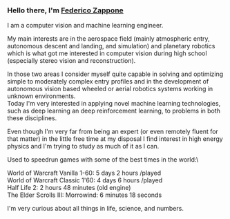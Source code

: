 ### Hello there, I'm [Federico Zappone](https://federicozappone.github.io)<br>

I am a computer vision and machine learning engineer.


My main interests are in the aerospace field (mainly atmospheric entry, autonomous descent and landing, and simulation) and planetary robotics which is what got me interested in computer vision during high school (especially stereo vision and reconstruction).


In those two areas I consider myself quite capable in solving and optimizing simple to moderately complex entry profiles and in the development of autonomous vision based wheeled or aerial robotics systems working in unknown environments.\
Today I'm very interested in applying novel machine learning technologies, such as deep learning an deep reinforcement learning, to problems in both these disciplines.


Even though I'm very far from being an expert (or even remotely fluent for that matter) in the little free time at my disposal I find interest in high energy physics and I'm trying to study as much of it as I can.

Used to speedrun games with some of the best times in the world:\

World of Warcraft Vanilla 1-60: 5 days 2 hours /played\
World of Warcraft Classic 1'60: 4 days 6 hours /played\
Half Life 2: 2 hours 48 minutes (old engine)\
The Elder Scrolls III: Morrowind: 6 minutes 18 seconds

I'm very curious about all things in life, science, and numbers.
